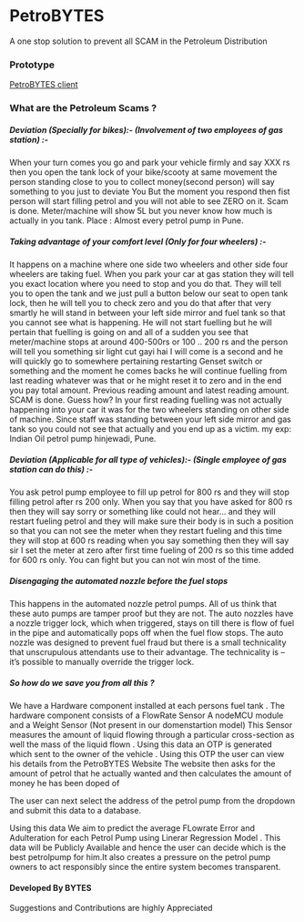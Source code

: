 # PetroBYTES
 A one stop solution to prevent all SCAM in the Petroleum Distribution
 
### Prototype
[PetroBYTES client](https://driller.000webhostapp.com/client/)
 
### What are the Petroleum Scams ? 

##### Deviation (Specially for bikes):- (Involvement of two employees of gas station) :- 
When your turn comes you go and park your vehicle firmly and say XXX rs then you open the tank lock of your bike/scooty at same movement the person standing close to you to collect money(second person) will say something to you just to deviate You But the moment you respond then fist person will start filling petrol and you will not able to see ZERO on it. Scam is done. Meter/machine will show 5L but you never know how much is actually in you tank. 
Place : Almost every petrol pump in Pune.

##### Taking advantage of your comfort level (Only for four wheelers) :-  
 It happens on a machine where one side two wheelers and other side four wheelers are taking fuel. When you park your car at gas station they will tell you exact location where you need to stop and you do that. They will tell you to open the tank and we just pull a button below our seat to open tank lock, then he will tell you to check zero and you do that after that very smartly he will stand in between your left side mirror and fuel tank so that you cannot see what is happening. He will not start fuelling but he will pertain that fuelling is going on and all of a sudden you see that meter/machine stops at around 400-500rs or 100 .. 200 rs and the person will tell you something sir light cut gayi hai I will come is a second and he will quickly go to somewhere pertaining restarting Genset switch or something and the moment he comes backs he will continue fuelling from last reading whatever was that or he might reset it to zero and in the end you pay total amount. Previous reading amount and latest reading amount. SCAM is done. Guess how? In your first reading fuelling was not actually happening into your car it was for the two wheelers standing on other side of machine. Since staff was standing between your left side mirror and gas tank so you could not see that actually and you end up as a victim.
my exp: Indian Oil petrol pump hinjewadi, Pune.

##### Deviation (Applicable for all type of vehicles):- (Single employee of gas station can do this) :-  
You ask petrol pump employee to fill up petrol for 800 rs and they will stop filling petrol after rs 200 only. When you say that you have asked for 800 rs then they will say sorry or something like could not hear... and they will restart fueling petrol and they will make sure their body is in such a position so that you can not see the meter when they restart fueling and this time they will stop at 600 rs reading when you say something then they will say sir I set the meter at zero after first time fueling of 200 rs so this time added for 600 rs only. You can fight but you can not win most of the time.

 ##### Disengaging the automated nozzle before the fuel stops 
This happens in the automated nozzle petrol pumps. All of us think that these auto pumps are tamper proof but they are not. The auto nozzles have a nozzle trigger lock, which when triggered, stays on till there is flow of fuel in the pipe and automatically pops off when the fuel flow stops. The auto nozzle was designed to prevent fuel fraud but there is a small technicality that unscrupulous attendants use to their advantage. The technicality is – it’s possible to manually override the trigger lock.


##### So how do we save you from all this ? 

We have a Hardware component installed at each persons fuel tank . The hardware component consists of a FlowRate Sensor A nodeMCU module and a Weight Sensor (Not present in our domenstartion model) 
This Sensor measures the amount of liquid flowing through a particular cross-section as well the mass of the liquid flown . Using this data an OTP is generated which sent to the owner of the vehicle . Using this OTP the user can view his details from the PetroBYTES Website
The website then asks for the amount of petrol that he actually wanted and then calculates the amount of money he has been doped of 

The user can next select the address of the petrol pump from the dropdown and submit this data to a database.

Using this data We aim to predict the average FLowrate Error and Adulteration for each Petrol Pump using Linerar Regression Model . This data will be Publicly Available and hence the user can decide which is the best petrolpump for him.It also creates a pressure on the petrol pump owners to act responsibly since the entire system becomes transparent.

#### Developed By BYTES
Suggestions and Contributions are highly Appreciated
